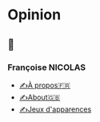 # Opinion

## 📁

### Françoise NICOLAS

* [✍À propos🇫🇷](./nicolas-apropos.md)
* [✍About🇬🇧](./nicolas-about.md)
* [✍Jeux d'apparences](./nicolas-japp.md)
